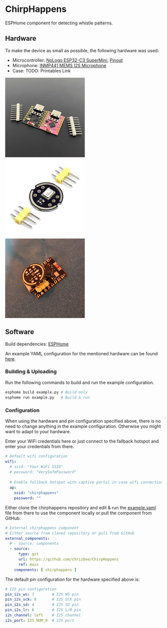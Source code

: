 # ChirpHappens
ESPHome component for detecting whistle patterns.

## Hardware

To make the device as small as possible, the following hardware was used:

- Microcontroller: [NoLogo ESP32-C3 SuperMini](https://www.nologo.tech/product/esp32/esp32c3SuperMini/esp32C3SuperMini.html), [Pinout](https://www.sudo.is/docs/esphome/boards/esp32c3supermini/)
- Microphone: [INMP441 MEMS I2S Microphone](https://www.berrybase.de/en/inmp441-mems-omnidirektionales-mikrofonmodul-i2s-interface)
- Case: TODO: Printables Link

![](images/esp32c3_supermini.png) ![](images/inmp441.png) ![](images/hat.png)

## Software

Build dependencies: [ESPHome](https://esphome.io/guides/installing_esphome)

An example YAML configuration for the mentioned hardware can be found [here](example.yaml).

### Building & Uploading

Run the following commands to build and run the example configuration.

```bash
esphome build example.py # Build only
esphome run example.py   # Build & run
```

### Configuration

When using the hardware and pin configuration specified above, there is no need to change anything in the example configuration. Otherwise you might want to adapt to your hardware.

Enter your WiFi credentials here or just connect to the fallback hotspot and enter your credentials from there.

```yaml
# Default wifi configuration
wifi:
  # ssid: "Your WiFi SSID"
  # password: "VerySafePassword"

  # Enable fallback hotspot with captive portal in case wifi connection fails
  ap:
    ssid: "chirphappens"
    password: ""
```

Either clone the chirphappens repository and edit & run the [example.yaml](example,yaml) file from there to use the component locally or pull the component from GitHub.

```yaml
# External chirphappens component
# Either source from cloned repository or pull from GitHub
external_components:
  # - source: components
  - source:
      type: git
      url: https://github.com/chrizbee/ChirpHappens
      ref: main
    components: [ chirphappens ]
```

The default pin configuration for the hardware specified above is:

```yaml
# I2S pin configuration
pin_i2s_ws: 7        # I2S WS pin
pin_i2s_sck: 8       # I2S SCK pin
pin_i2s_sd: 4        # I2S SD pin
pin_i2s_lr: 6        # I2S L/R pin
i2s_channel: left    # I2S channel
i2s_port: I2S_NUM_0  # I2S port
```

